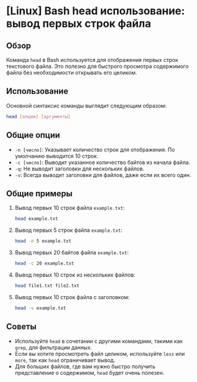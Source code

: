 # [Linux] Bash head использование: вывод первых строк файла

## Обзор
Команда `head` в Bash используется для отображения первых строк текстового файла. Это полезно для быстрого просмотра содержимого файла без необходимости открывать его целиком.

## Использование
Основной синтаксис команды выглядит следующим образом:

```bash
head [опции] [аргументы]
```

## Общие опции
- `-n [число]`: Указывает количество строк для отображения. По умолчанию выводится 10 строк.
- `-c [число]`: Выводит указанное количество байтов из начала файла.
- `-q`: Не выводит заголовки для нескольких файлов.
- `-v`: Всегда выводит заголовки для файлов, даже если их всего один.

## Общие примеры
1. Вывод первых 10 строк файла `example.txt`:
   ```bash
   head example.txt
   ```

2. Вывод первых 5 строк файла `example.txt`:
   ```bash
   head -n 5 example.txt
   ```

3. Вывод первых 20 байтов файла `example.txt`:
   ```bash
   head -c 20 example.txt
   ```

4. Вывод первых 10 строк из нескольких файлов:
   ```bash
   head file1.txt file2.txt
   ```

5. Вывод первых 10 строк файла с заголовком:
   ```bash
   head -v example.txt
   ```

## Советы
- Используйте `head` в сочетании с другими командами, такими как `grep`, для фильтрации данных.
- Если вы хотите просмотреть файл целиком, используйте `less` или `more`, так как `head` ограничивает вывод.
- Для больших файлов, где вам нужно быстро получить представление о содержимом, `head` будет очень полезен.